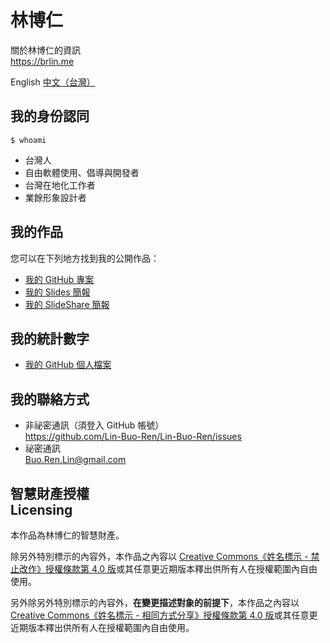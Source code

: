 # 林博仁

關於林博仁的資訊  
<https://brlin.me>

English [中文（台灣）](https://brlin.me/README.zh-TW.html)

## 我的身份認同

`$ whoami`

* 台灣人
* 自由軟體使用、倡導與開發者
* 台灣在地化工作者
* 業餘形象設計者

## 我的作品

您可以在下列地方找到我的公開作品：

* [我的 GitHub 專案](https://github.com/Lin-Buo-Ren?tab=repositories&type=source)
* [我的 Slides 簡報](https://slides.com/lin-buo-ren)
* [我的 SlideShare 簡報](https://www.slideshare.net/BuoRenLin)

## 我的統計數字

* [我的 GitHub 個人檔案](https://github.com/Lin-Buo-Ren)

## 我的聯絡方式

* 非祕密通訊（須登入 GitHub 帳號）  
  <https://github.com/Lin-Buo-Ren/Lin-Buo-Ren/issues>
* 祕密通訊  
  <Buo.Ren.Lin@gmail.com>

## 智慧財產授權<br>Licensing

本作品為林博仁的智慧財產。

除另外特別標示的內容外，本作品之內容以 [Creative Commons《姓名標示 - 禁止改作》授權條款第 4.0 版](http://creativecommons.org/licenses/by-nd/4.0/)或其任意更近期版本釋出供所有人在授權範圍內自由使用。

另外除另外特別標示的內容外，**在變更描述對象的前提下**，本作品之內容以 [Creative Commons《姓名標示 - 相同方式分享》授權條款第 4.0 版](http://creativecommons.org/licenses/by-sa/4.0/)或其任意更近期版本釋出供所有人在授權範圍內自由使用。
